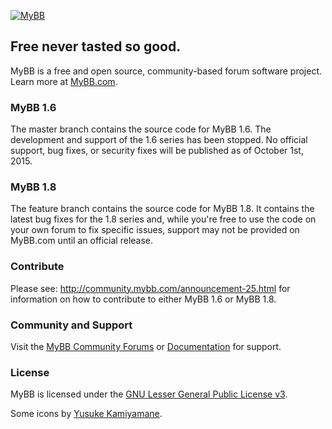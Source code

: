 [![MyBB](https://raw.github.com/mybb/mybb/feature/images/logo.png "MyBB")](http://www.mybb.com "MyBB")

## Free never tasted so good.
MyBB is a free and open source, community-based forum software project. Learn more at [MyBB.com](http://www.mybb.com).

### MyBB 1.6

The master branch contains the source code for MyBB 1.6. The development and support of the 1.6 series has been stopped. No official support, bug fixes, or security fixes will be published as of October 1st, 2015.

### MyBB 1.8

The feature branch contains the source code for MyBB 1.8. It contains the latest bug fixes for the 1.8 series and, while you're free to use the code on your own forum to fix specific issues, support may not be provided on MyBB.com until an official release.

### Contribute

Please see: http://community.mybb.com/announcement-25.html for information on how to contribute to either MyBB 1.6 or MyBB 1.8.

### Community and Support
Visit the [MyBB Community Forums](http://community.mybb.com) or [Documentation](http://docs.mybb.com) for support.

### License
MyBB is licensed under the [GNU Lesser General Public License v3](http://www.mybb.com/about/license).


Some icons by [Yusuke Kamiyamane](http://p.yusukekamiyamane.com/).
